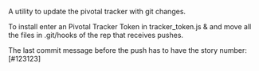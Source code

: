 A utility to update the pivotal tracker with git changes. 

To install enter an Pivotal Tracker Token in tracker_token.js & and move all the files in .git/hooks of the rep that receives pushes. 

The last commit message before the push has to have the story number: [#123123]